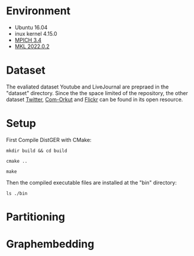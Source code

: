 <meta name="robots" content="noindex">

# Environment
- Ubuntu 16.04
- inux kernel 4.15.0
- [MPICH 3.4](https://www.mpich.org/)
- [MKL 2022.0.2](https://software.intel.com/en-us/mkl)

# Dataset
The evaliated dataset Youtube and LiveJournal are prepraed in the "dataset" directory.
Since the the space limited of the repository, the other dataset [Twitter](https://law.di.unimi.it/datasets.php), [Com-Orkut](https://snap.stanford.edu/) and [Flickr](http://datasets.syr.edu/pages/datasets.html) can be found in its open resource.


# Setup
First Compile DistGER with CMake:

```
mkdir build && cd build

cmake ..

make
```

Then the compiled executable files are installed at the "bin" directory:

```
ls ./bin
```

# Partitioning


# Graphembedding
